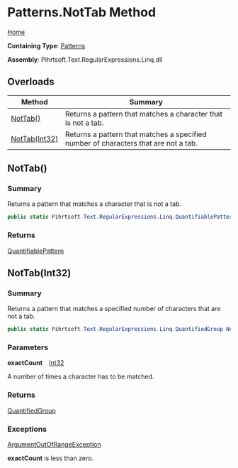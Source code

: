 # Patterns\.NotTab Method

[Home](../../../../../../README.md)

**Containing Type**: [Patterns](../README.md)

**Assembly**: Pihrtsoft\.Text\.RegularExpressions\.Linq\.dll

## Overloads

| Method | Summary |
| ------ | ------- |
| [NotTab()](#Pihrtsoft_Text_RegularExpressions_Linq_Patterns_NotTab) | Returns a pattern that matches a character that is not a tab\. |
| [NotTab(Int32)](#Pihrtsoft_Text_RegularExpressions_Linq_Patterns_NotTab_System_Int32_) | Returns a pattern that matches a specified number of characters that are not a tab\. |

## NotTab\(\) <a name="Pihrtsoft_Text_RegularExpressions_Linq_Patterns_NotTab"></a>

### Summary

Returns a pattern that matches a character that is not a tab\.

```csharp
public static Pihrtsoft.Text.RegularExpressions.Linq.QuantifiablePattern NotTab()
```

### Returns

[QuantifiablePattern](../../QuantifiablePattern/README.md)

## NotTab\(Int32\) <a name="Pihrtsoft_Text_RegularExpressions_Linq_Patterns_NotTab_System_Int32_"></a>

### Summary

Returns a pattern that matches a specified number of characters that are not a tab\.

```csharp
public static Pihrtsoft.Text.RegularExpressions.Linq.QuantifiedGroup NotTab(int exactCount)
```

### Parameters

**exactCount** &ensp; [Int32](https://docs.microsoft.com/en-us/dotnet/api/system.int32)

A number of times a character has to be matched\.

### Returns

[QuantifiedGroup](../../QuantifiedGroup/README.md)

### Exceptions

[ArgumentOutOfRangeException](https://docs.microsoft.com/en-us/dotnet/api/system.argumentoutofrangeexception)

**exactCount** is less than zero\.

